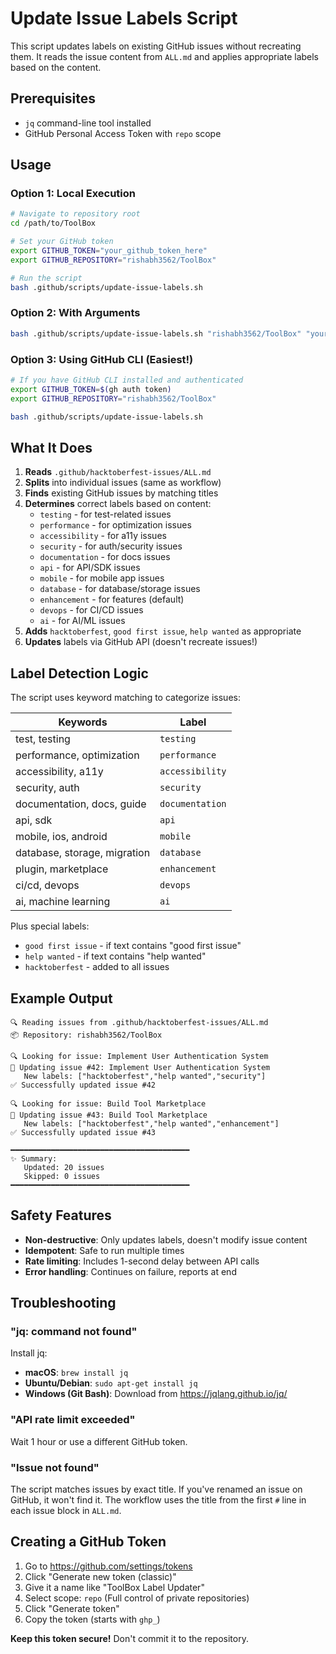 # Update Issue Labels Script

This script updates labels on existing GitHub issues without recreating them. It reads the issue content from `ALL.md` and applies appropriate labels based on the content.

## Prerequisites

- `jq` command-line tool installed
- GitHub Personal Access Token with `repo` scope

## Usage

### Option 1: Local Execution

```bash
# Navigate to repository root
cd /path/to/ToolBox

# Set your GitHub token
export GITHUB_TOKEN="your_github_token_here"
export GITHUB_REPOSITORY="rishabh3562/ToolBox"

# Run the script
bash .github/scripts/update-issue-labels.sh
```

### Option 2: With Arguments

```bash
bash .github/scripts/update-issue-labels.sh "rishabh3562/ToolBox" "your_github_token"
```

### Option 3: Using GitHub CLI (Easiest!)

```bash
# If you have GitHub CLI installed and authenticated
export GITHUB_TOKEN=$(gh auth token)
export GITHUB_REPOSITORY="rishabh3562/ToolBox"

bash .github/scripts/update-issue-labels.sh
```

## What It Does

1. **Reads** `.github/hacktoberfest-issues/ALL.md`
2. **Splits** into individual issues (same as workflow)
3. **Finds** existing GitHub issues by matching titles
4. **Determines** correct labels based on content:
   - `testing` - for test-related issues
   - `performance` - for optimization issues
   - `accessibility` - for a11y issues
   - `security` - for auth/security issues
   - `documentation` - for docs issues
   - `api` - for API/SDK issues
   - `mobile` - for mobile app issues
   - `database` - for database/storage issues
   - `enhancement` - for features (default)
   - `devops` - for CI/CD issues
   - `ai` - for AI/ML issues
5. **Adds** `hacktoberfest`, `good first issue`, `help wanted` as appropriate
6. **Updates** labels via GitHub API (doesn't recreate issues!)

## Label Detection Logic

The script uses keyword matching to categorize issues:

| Keywords | Label |
|----------|-------|
| test, testing | `testing` |
| performance, optimization | `performance` |
| accessibility, a11y | `accessibility` |
| security, auth | `security` |
| documentation, docs, guide | `documentation` |
| api, sdk | `api` |
| mobile, ios, android | `mobile` |
| database, storage, migration | `database` |
| plugin, marketplace | `enhancement` |
| ci/cd, devops | `devops` |
| ai, machine learning | `ai` |

Plus special labels:
- `good first issue` - if text contains "good first issue"
- `help wanted` - if text contains "help wanted"
- `hacktoberfest` - added to all issues

## Example Output

```
🔍 Reading issues from .github/hacktoberfest-issues/ALL.md
📦 Repository: rishabh3562/ToolBox

🔍 Looking for issue: Implement User Authentication System
📝 Updating issue #42: Implement User Authentication System
   New labels: ["hacktoberfest","help wanted","security"]
✅ Successfully updated issue #42

🔍 Looking for issue: Build Tool Marketplace
📝 Updating issue #43: Build Tool Marketplace
   New labels: ["hacktoberfest","help wanted","enhancement"]
✅ Successfully updated issue #43

━━━━━━━━━━━━━━━━━━━━━━━━━━━━━━━━━━━━━━━━
✨ Summary:
   Updated: 20 issues
   Skipped: 0 issues
━━━━━━━━━━━━━━━━━━━━━━━━━━━━━━━━━━━━━━━━
```

## Safety Features

- **Non-destructive**: Only updates labels, doesn't modify issue content
- **Idempotent**: Safe to run multiple times
- **Rate limiting**: Includes 1-second delay between API calls
- **Error handling**: Continues on failure, reports at end

## Troubleshooting

### "jq: command not found"

Install jq:
- **macOS**: `brew install jq`
- **Ubuntu/Debian**: `sudo apt-get install jq`
- **Windows (Git Bash)**: Download from https://jqlang.github.io/jq/

### "API rate limit exceeded"

Wait 1 hour or use a different GitHub token.

### "Issue not found"

The script matches issues by exact title. If you've renamed an issue on GitHub, it won't find it. The workflow uses the title from the first `#` line in each issue block in `ALL.md`.

## Creating a GitHub Token

1. Go to https://github.com/settings/tokens
2. Click "Generate new token (classic)"
3. Give it a name like "ToolBox Label Updater"
4. Select scope: `repo` (Full control of private repositories)
5. Click "Generate token"
6. Copy the token (starts with `ghp_`)

**Keep this token secure!** Don't commit it to the repository.
